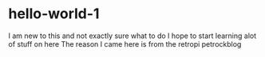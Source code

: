 # hello-world-1
I am new to this and not exactly sure what to do
I hope to start learning alot of stuff on here
The reason I came here is from the retropi petrockblog
